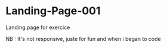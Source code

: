 # Landing-Page-001
Landing page for exercice

NB : It's not responsive, juste for fun and when i began to code 

